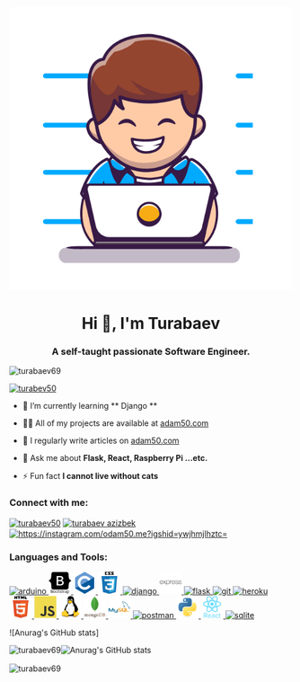 
![logo](https://github.com/turabaev69/turabaev69/blob/main/68377-coder-boy.gif) <h1 align="center">Hi 👋, I'm Turabaev</h1> <h3 align="center">A self-taught passionate Software Engineer.</h3>



<p align="left"> <img src="https://komarev.com/ghpvc/?username=turabaev69&label=Profile%20views&color=0e75b6&style=flat" alt="turabaev69" /> </p>

<p align="left"> <a href="https://twitter.com/turabev50" target="blank"><img src="https://img.shields.io/twitter/follow/turabev50?logo=twitter&style=for-the-badge" alt="turabev50" /></a> </p>

- 🌱 I’m currently learning ** Django **

- 👨‍💻 All of my projects are available at [adam50.com](adam50.com)

- 📝 I regularly write articles on [adam50.com](adam50.com)

- 💬 Ask me about **Flask, React, Raspberry Pi ...etc.**

- ⚡ Fun fact **I cannot live without cats**

<h3 align="left">Connect with me:</h3>
<p align="left">
<a href="https://twitter.com/turabaev50" target="blank"><img align="center" src="https://raw.githubusercontent.com/rahuldkjain/github-profile-readme-generator/master/src/images/icons/Social/twitter.svg" alt="turabaev50" height="30" width="40" /></a>
<a href="https://www.linkedin.com/in/turabaev-azizbek-a5ab921a0/" target="blank"><img align="center" src="https://raw.githubusercontent.com/rahuldkjain/github-profile-readme-generator/master/src/images/icons/Social/linked-in-alt.svg" alt="turabaev azizbek" height="30" width="40" /></a>
<a href="https://instagram.com/https://instagram.com/odam50.me?igshid=ywjhmjlhztc=" target="blank"><img align="center" src="https://raw.githubusercontent.com/rahuldkjain/github-profile-readme-generator/master/src/images/icons/Social/instagram.svg" alt="https://instagram.com/odam50.me?igshid=ywjhmjlhztc=" height="30" width="40" /></a>
</p>

<h3 align="left">Languages and Tools:</h3>
<p align="left"> <a href="https://www.arduino.cc/" target="_blank" rel="noreferrer"> <img src="https://cdn.worldvectorlogo.com/logos/arduino-1.svg" alt="arduino" width="40" height="40"/> </a> <a href="https://getbootstrap.com" target="_blank" rel="noreferrer"> <img src="https://raw.githubusercontent.com/devicons/devicon/master/icons/bootstrap/bootstrap-plain-wordmark.svg" alt="bootstrap" width="40" height="40"/> </a> <a href="https://www.cprogramming.com/" target="_blank" rel="noreferrer"> <img src="https://raw.githubusercontent.com/devicons/devicon/master/icons/c/c-original.svg" alt="c" width="40" height="40"/> </a> <a href="https://www.w3schools.com/css/" target="_blank" rel="noreferrer"> <img src="https://raw.githubusercontent.com/devicons/devicon/master/icons/css3/css3-original-wordmark.svg" alt="css3" width="40" height="40"/> </a> <a href="https://www.djangoproject.com/" target="_blank" rel="noreferrer"> <img src="https://cdn.worldvectorlogo.com/logos/django.svg" alt="django" width="40" height="40"/> </a> <a href="https://expressjs.com" target="_blank" rel="noreferrer"> <img src="https://raw.githubusercontent.com/devicons/devicon/master/icons/express/express-original-wordmark.svg" alt="express" width="40" height="40"/> </a> <a href="https://flask.palletsprojects.com/" target="_blank" rel="noreferrer"> <img src="https://www.vectorlogo.zone/logos/pocoo_flask/pocoo_flask-icon.svg" alt="flask" width="40" height="40"/> </a> <a href="https://git-scm.com/" target="_blank" rel="noreferrer"> <img src="https://www.vectorlogo.zone/logos/git-scm/git-scm-icon.svg" alt="git" width="40" height="40"/> </a> <a href="https://heroku.com" target="_blank" rel="noreferrer"> <img src="https://www.vectorlogo.zone/logos/heroku/heroku-icon.svg" alt="heroku" width="40" height="40"/> </a> <a href="https://www.w3.org/html/" target="_blank" rel="noreferrer"> <img src="https://raw.githubusercontent.com/devicons/devicon/master/icons/html5/html5-original-wordmark.svg" alt="html5" width="40" height="40"/> </a> <a href="https://developer.mozilla.org/en-US/docs/Web/JavaScript" target="_blank" rel="noreferrer"> <img src="https://raw.githubusercontent.com/devicons/devicon/master/icons/javascript/javascript-original.svg" alt="javascript" width="40" height="40"/> </a> <a href="https://www.linux.org/" target="_blank" rel="noreferrer"> <img src="https://raw.githubusercontent.com/devicons/devicon/master/icons/linux/linux-original.svg" alt="linux" width="40" height="40"/> </a> <a href="https://www.mongodb.com/" target="_blank" rel="noreferrer"> <img src="https://raw.githubusercontent.com/devicons/devicon/master/icons/mongodb/mongodb-original-wordmark.svg" alt="mongodb" width="40" height="40"/> </a> <a href="https://www.mysql.com/" target="_blank" rel="noreferrer"> <img src="https://raw.githubusercontent.com/devicons/devicon/master/icons/mysql/mysql-original-wordmark.svg" alt="mysql" width="40" height="40"/> </a> <a href="https://postman.com" target="_blank" rel="noreferrer"> <img src="https://www.vectorlogo.zone/logos/getpostman/getpostman-icon.svg" alt="postman" width="40" height="40"/> </a> <a href="https://www.python.org" target="_blank" rel="noreferrer"> <img src="https://raw.githubusercontent.com/devicons/devicon/master/icons/python/python-original.svg" alt="python" width="40" height="40"/> </a> <a href="https://reactjs.org/" target="_blank" rel="noreferrer"> <img src="https://raw.githubusercontent.com/devicons/devicon/master/icons/react/react-original-wordmark.svg" alt="react" width="40" height="40"/> </a> <a href="https://www.sqlite.org/" target="_blank" rel="noreferrer"> <img src="https://www.vectorlogo.zone/logos/sqlite/sqlite-icon.svg" alt="sqlite" width="40" height="40"/> </a> </p>


![Anurag's GitHub stats] <p><img align="left" src="https://github-readme-stats.vercel.app/api/top-langs?username=turabaev69&theme=synthwave&show_icons=true&locale=en&layout=compact" alt="turabaev69" /></p> ![Anurag's GitHub stats](https://github-readme-stats.vercel.app/api?username=turabaev69&theme=synthwave&show_icons=true)



<p><img align="center" src="https://github-readme-streak-stats.herokuapp.com/?user=turabaev69&" alt="turabaev69" /></p>

